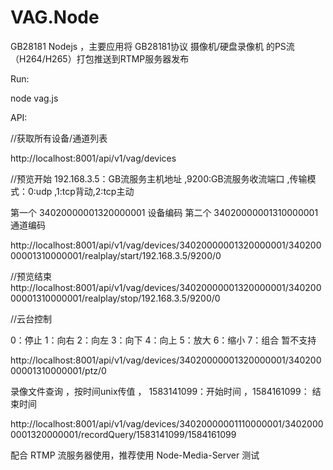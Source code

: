 # VAG.Node
GB28181 Nodejs ，主要应用将 GB28181协议 摄像机/硬盘录像机 的PS流（H264/H265）打包推送到RTMP服务器发布

Run:

node vag.js

API:

//获取所有设备/通道列表

http://localhost:8001/api/v1/vag/devices

//预览开始 192.168.3.5：GB流服务主机地址 ,9200:GB流服务收流端口 ,传输模式：0:udp ,1:tcp背动,2:tcp主动

第一个 34020000001320000001 设备编码
第二个 34020000001310000001 通道编码

http://localhost:8001/api/v1/vag/devices/34020000001320000001/34020000001310000001/realplay/start/192.168.3.5/9200/0


//预览结束
http://localhost:8001/api/v1/vag/devices/34020000001320000001/34020000001310000001/realplay/stop/192.168.3.5/9200/0

//云台控制

0：停止
1：向右
2：向左
3：向下
4：向上
5：放大
6：缩小
7：组合 暂不支持

http://localhost:8001/api/v1/vag/devices/34020000001320000001/34020000001310000001/ptz/0

录像文件查询 ，按时间unix传值 ， 1583141099：开始时间 ，1584161099： 结束时间

http://localhost:8001/api/v1/vag/devices/34020000001110000001/34020000001320000001/recordQuery/1583141099/1584161099

配合 RTMP 流服务器使用，推荐使用 Node-Media-Server 测试

